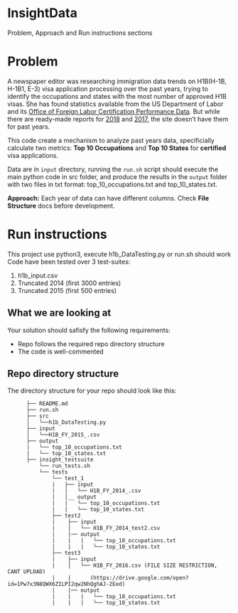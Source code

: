 # InsightData
Problem, Approach and Run instructions sections

# Problem

A newspaper editor was researching immigration data trends on H1B(H-1B, H-1B1, E-3) visa application processing over the past years, trying to identify the occupations and states with the most number of approved H1B visas. She has found statistics available from the US Department of Labor and its [Office of Foreign Labor Certification Performance Data](https://www.foreignlaborcert.doleta.gov/performancedata.cfm#dis). But while there are ready-made reports for [2018](https://www.foreignlaborcert.doleta.gov/pdf/PerformanceData/2018/H-1B_Selected_Statistics_FY2018_Q4.pdf) and [2017](https://www.foreignlaborcert.doleta.gov/pdf/PerformanceData/2017/H-1B_Selected_Statistics_FY2017.pdf), the site doesn’t have them for past years. 

This code create a mechanism to analyze past years data, specificially calculate two metrics: **Top 10 Occupations** and **Top 10 States** for **certified** visa applications.

Data are in `input` directory, running the `run.sh` script should execute the main python code in src folder, and produce the results in the `output` folder with two files in txt format: top_10_occupations.txt and top_10_states.txt.



**Approach:** Each year of data can have different columns. Check **File Structure** docs before development. 


# Run instructions

This project use python3, execute h1b_DataTesting.py or run.sh should work
Code have been tested over 3 test-suites:
1. h1b_input.csv
2. Truncated 2014 (first 3000 entries)
2. Truncated 2015 (first 500 entries)


## What we are looking at
Your solution should safisfy the following requirements:
* Repo follows the required repo directory structure
* The code is well-commented
## Repo directory structure

The directory structure for your repo should look like this:
```
      ├── README.md 
      ├── run.sh
      ├── src
      │   └──h1b_DataTesting.py
      ├── input
      │   └──H1B_FY_2015_.csv
      ├── output
      |   └── top_10_occupations.txt
      |   └── top_10_states.txt
      ├── insight_testsuite
          └── run_tests.sh
          └── tests
              └── test_1
              |   ├── input
              |   │   └── H1B_FY_2014_.csv
              |   |__ output
              |   |   └── top_10_occupations.txt
              |   |   └── top_10_states.txt
              ├── test2
              |    ├── input
              |    │   └── H1B_FY_2014_test2.csv
              |    |── output
              |    |   |   └── top_10_occupations.txt
              |    |   |   └── top_10_states.txt
              ├── test3
              |    ├── input
              |    │   └── H1B_FY_2016.csv (FILE SIZE RESTRICTION, CANT UPLOAD)
              |    |      (https://drive.google.com/open?id=1Pw7x3N8QWX6ZILPI2qw2NhQghAJ-2Eed)
              |    |── output
              |    |   |   └── top_10_occupations.txt
              |    |   |   └── top_10_states.txt

```
